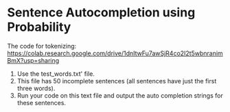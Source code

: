 # Sentence Autocompletion using Probability

The code for tokenizing:
https://colab.research.google.com/drive/1dnItwFu7awSjR4co2I2t5wbnranimBmX?usp=sharing

1. Use the test_words.txt' file.
2. This file has 50 incomplete sentences (all sentences have just the first three words).
3. Run your code on this text file and output the auto completion strings for these sentences.

